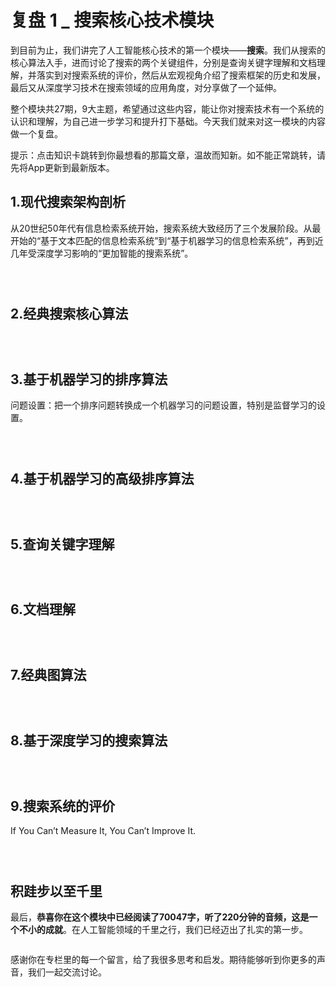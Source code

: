 # 复盘 1 _ 搜索核心技术模块


到目前为止，我们讲完了人工智能核心技术的第一个模块——**搜索**。我们从搜索的核心算法入手，进而讨论了搜索的两个关键组件，分别是查询关键字理解和文档理解，并落实到对搜索系统的评价，然后从宏观视角介绍了搜索框架的历史和发展，最后又从深度学习技术在搜索领域的应用角度，对分享做了一个延伸。

整个模块共27期，9大主题，希望通过这些内容，能让你对搜索技术有一个系统的认识和理解，为自己进一步学习和提升打下基础。今天我们就来对这一模块的内容做一个复盘。

提示：点击知识卡跳转到你最想看的那篇文章，温故而知新。如不能正常跳转，请先将App更新到最新版本。

## 1.现代搜索架构剖析

从20世纪50年代有信息检索系统开始，搜索系统大致经历了三个发展阶段。从最开始的“基于文本匹配的信息检索系统”到“基于机器学习的信息检索系统”，再到近几年受深度学习影响的“更加智能的搜索系统”。

[<img src="https://static001.geekbang.org/resource/image/7b/07/7b421403d2398604e4115bee4df25707.png" alt="" />](https://time.geekbang.org/column/article/1702)

[<img src="https://static001.geekbang.org/resource/image/45/0d/458e60fc7255a359bc31a73a0f70b30d.png" alt="" />](https://time.geekbang.org/column/article/1762)

[<img src="https://static001.geekbang.org/resource/image/db/a4/dbc32bbdc558aac10c40144f318a9ba4.png" alt="" />](https://time.geekbang.org/column/article/1821)

## 2.经典搜索核心算法

[<img src="https://static001.geekbang.org/resource/image/f4/5e/f489afcf01a5ffb8aeb801899436325e.png" alt="" />](https://time.geekbang.org/column/article/822)

[<img src="https://static001.geekbang.org/resource/image/01/98/01a7ce8bc679bc75e414b3a5c8e04698.png" alt="" />](https://time.geekbang.org/column/article/828)

[<img src="https://static001.geekbang.org/resource/image/21/b6/218e2118d860c7b342076e5fda049cb6.png" alt="" />](https://time.geekbang.org/column/article/830)

## 3.基于机器学习的排序算法

问题设置：把一个排序问题转换成一个机器学习的问题设置，特别是监督学习的设置。

[<img src="https://static001.geekbang.org/resource/image/e4/b9/e48e5413055da8fd441d7781ff9801b9.png" alt="" />](https://time.geekbang.org/column/article/949)

[<img src="https://static001.geekbang.org/resource/image/fe/74/fe1844e1de5f9f34af2e4a842ac3aa74.png" alt="" />](https://time.geekbang.org/column/article/950)

[<img src="https://static001.geekbang.org/resource/image/9b/00/9b087c4f672314639e1bcd572f8c4000.png" alt="" />](https://time.geekbang.org/column/article/952)

## 4.基于机器学习的高级排序算法

[<img src="https://static001.geekbang.org/resource/image/70/91/70d53c45a87711e1b1b441bec1753591.png" alt="" />](https://time.geekbang.org/column/article/2026)

[<img src="https://static001.geekbang.org/resource/image/0c/32/0cfd58acbe692fc437f6ce3a35092e32.png" alt="" />](https://time.geekbang.org/column/article/2052)

[<img src="https://static001.geekbang.org/resource/image/51/6b/517840c53b3d0e7cd2abc487da578d6b.png" alt="" />](https://time.geekbang.org/column/article/2099)

## 5.查询关键字理解

[<img src="https://static001.geekbang.org/resource/image/fb/43/fb7cbfccb622be4515e7450b182a3443.png" alt="" />](https://time.geekbang.org/column/article/1077)

[<img src="https://static001.geekbang.org/resource/image/5c/03/5c14df7301b5e41186ec4a469b670c03.png" alt="" />](https://time.geekbang.org/column/article/1079)

[<img src="https://static001.geekbang.org/resource/image/1a/10/1a6766670e0a62feb367f285afaebc10.png" alt="" />](https://time.geekbang.org/column/article/1081)

## 6.文档理解

[<img src="https://static001.geekbang.org/resource/image/0a/44/0a290fe14835b5873e9c96f97c4bd944.png" alt="" />](https://time.geekbang.org/column/article/1448)

[<img src="https://static001.geekbang.org/resource/image/e6/52/e6cee91bb08cd53231417fb31ab2a252.png" alt="" />](https://time.geekbang.org/column/article/1449)

[<img src="https://static001.geekbang.org/resource/image/bc/0f/bc47227d10463309cf61c49d1bf9e20f.png" alt="" />](https://time.geekbang.org/column/article/1450)

## 7.经典图算法

[<img src="https://static001.geekbang.org/resource/image/b8/0e/b82b17813fabd3f5f4122cd28f90fc0e.png" alt="" />](https://time.geekbang.org/column/article/1883)

[<img src="https://static001.geekbang.org/resource/image/3c/75/3c7b084e04691a127d3ccbb6e44d3a75.png" alt="" />](https://time.geekbang.org/column/article/1938)

[<img src="https://static001.geekbang.org/resource/image/37/63/37c944d1604e9fc3403af4d6b1e1da63.png" alt="" />](https://time.geekbang.org/column/article/1940)

## 8.基于深度学习的搜索算法

[<img src="https://static001.geekbang.org/resource/image/7b/79/7bf8ff71d180de4f595492d4814f1b79.png" alt="" />](https://time.geekbang.org/column/article/2297)

[<img src="https://static001.geekbang.org/resource/image/ff/0a/ff66c775018198c8dbf53522b2cfd00a.png" alt="" />](https://time.geekbang.org/column/article/2298)

[<img src="https://static001.geekbang.org/resource/image/51/e7/51e5337043a69b3cdfe3a19eba2466e7.png" alt="" />](https://time.geekbang.org/column/article/2332)

## 9.搜索系统的评价

If You Can’t Measure It, You Can’t Improve It.

[<img src="https://static001.geekbang.org/resource/image/3f/d3/3f60f5a72923c2ac414952330be920d3.png" alt="" />](https://time.geekbang.org/column/article/1296)

[<img src="https://static001.geekbang.org/resource/image/5a/54/5a3beafeeaae0b85ab37188763349e54.png" alt="" />](https://time.geekbang.org/column/article/1299)

[<img src="https://static001.geekbang.org/resource/image/82/3a/827f32f8bfed0874f9cb12775e6c193a.png" alt="" />](https://time.geekbang.org/column/article/1300)

## 积跬步以至千里

最后，**恭喜你在这个模块中已经阅读了70047字，听了220分钟的音频，这是一个不小的成就**。在人工智能领域的千里之行，我们已经迈出了扎实的第一步。

<img src="https://static001.geekbang.org/resource/image/fe/d1/fef59e0cf354d51287e3b3d5d360c0d1.png" alt="" />

感谢你在专栏里的每一个留言，给了我很多思考和启发。期待能够听到你更多的声音，我们一起交流讨论。


